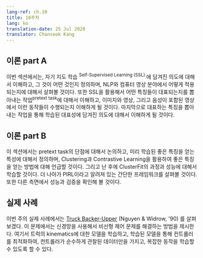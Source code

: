 ```yaml
---
lang-ref: ch.10
title: 10주차
lang: ko
translation-date: 25 Jul 2020
translator: Chanseok Kang
---
```


<!-- ## Lecture part A -->
## 이론 part A

<!-- In this section, we understand the motivation behind Self-Supervised Learning (SSL), define what it is and see some of its applications in NLP and Computer Vision. We understand how pretext tasks aid with SSL and see some example pretext tasks in images, videos and videos with sound. Finally, we try to get an intuition behind the representation learned by pretext tasks. -->

이번 섹션에서는, 자기 지도 학습 <sup>Self-Supervised Learning (SSL) </sup>에 담겨진 의도에 대해서 이해하고, 그 것이 어떤 것인지 정의하며, NLP와 컴퓨터 영상 분야에서 어떻게 적용되는지에 대해서 살펴볼 것이다. 또한 SSL을 활용해서 어떤 특징들이 대표되는지를 뽑아내는 작업<sup>pretext task</sup>에 대해서 이해하고, 이미지와 영상, 그리고 음성이 포함된 영상에서 이런 동작들이 수행되는지 이해하게 될 것이다. 마지막으로 대표하는 특징을 뽑아내는 작업을 통해 학습된 대표성에 담겨진 의도에 대해서 이해하게 될 것이다.


<!-- ## Lecture part B -->
## 이론 part B

<!-- In this section, we discuss the shortcomings of pretext tasks, define characteristics that make a good pretrained feature, and how we can achieve this using Clustering and Contrastive Learning. We then learn about ClusterFit, its steps and performance. We further dive into a specific simple framework for Contrastive Learning known as PIRL. We discuss its working as well as its evaluation in different contexts. -->

이 섹션에서는 pretext task의 단점에 대해서 논의하고, 미리 학습된 좋은 특징을 얻는 특성에 대해서 정의하며, Clustering과 Contrastive Learning을 활용하여 좋은 특징을 얻는 방법에 대해 언급할 것이다. 그리고 난 후에 ClusterFit의 과정과 성능에 대해서 학습할 것이다. 더 나아가 PIRL이라고 알려져 있는 간단한 프레임워크를 살펴볼 것이다. 또한 다른 측면에서 성능과 검증을 확인해 볼 것이다.

<!-- ## Practicum -->
## 실제 사례

<!-- During this week's practicum, we explore the [Truck Backer-Upper](http://neuro.bstu.by/ai/To-dom/My_research/Papers-2.1-done/RL-sparce-reward/9/Ref/truckbackerupper.pdf) (Nguyen & Widrow, '90).
This problem shows how to solve an non-linear control problem using neural networks.
We learn a model of a truck's kinematics, and optimize a controller through this learned model, finding that the controller is able to learn complex behaviors through purely observational data. -->

이번 주의 실제 사례에서는 [Truck Backer-Upper](http://neuro.bstu.by/ai/To-dom/My_research/Papers-2.1-done/RL-sparce-reward/9/Ref/truckbackerupper.pdf) (Nguyen & Widrow, '90) 를 살펴보겠다.
이 문제에서는 신경망을 사용해서 비선형 제어 문제를 해결하는 방법을 제시한다.
여기서 트럭의 kinematics에 대한 모델을 학습하고, 학습된 모델을 통해 컨트롤러를 최적화하여, 컨트롤러가 순수하게 관찰된 데이터만을 가지고, 복잡한 동작을 학습할 수 있도록 할 수 있다.
